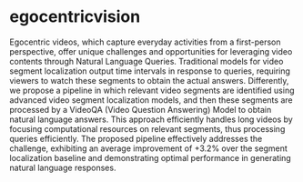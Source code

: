 # egocentricvision
Egocentric videos, which capture everyday activities from a first-person perspective, offer unique challenges and opportunities for leveraging video contents through Natural Language Queries. Traditional models for video segment localization output time intervals in response to queries, requiring viewers to watch these segments to obtain the actual answers. Differently, we propose a pipeline in which relevant video segments are identified using advanced video segment localization models, and then these segments are processed by a VideoQA (Video Question Answering) Model to obtain natural language answers. This approach efficiently handles long videos by focusing computational resources on relevant segments, thus processing queries efficiently. The proposed pipeline effectively addresses the challenge, exhibiting an average improvement of +3.2\% over the segment localization baseline and demonstrating optimal performance in generating natural language responses.
